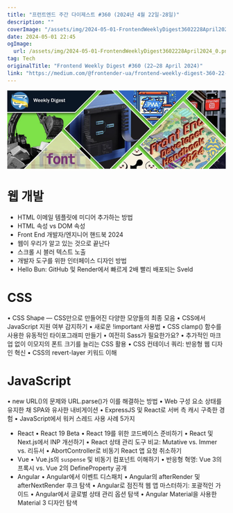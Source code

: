 ```yaml
---
title: "프런트엔드 주간 다이제스트 #360 (2024년 4월 22일-28일)"
description: ""
coverImage: "/assets/img/2024-05-01-FrontendWeeklyDigest3602228April2024_0.png"
date: 2024-05-01 22:45
ogImage: 
  url: /assets/img/2024-05-01-FrontendWeeklyDigest3602228April2024_0.png
tag: Tech
originalTitle: "Frontend Weekly Digest #360 (22–28 April 2024)"
link: "https://medium.com/@frontender-ua/frontend-weekly-digest-360-22-28-april-2023-af95794f4c24"
---
```



<img src="/assets/img/2024-05-01-FrontendWeeklyDigest3602228April2024_0.png" />

# 웹 개발

- HTML 이메일 템플릿에 미디어 추가하는 방법
- HTML 속성 vs DOM 속성
- Front End 개발자/엔지니어 핸드북 2024
- 웹이 우리가 알고 있는 것으로 끝난다
- 스크롤 시 블러 텍스트 노출
- 개발자 도구를 위한 인터페이스 디자인 방법
- Hello Bun: GitHub 및 Render에서 빠르게 2배 빨리 배포되는 Sveld

# CSS

<div class="content-ad"></div>

• CSS Shape — CSS만으로 만들어진 다양한 모양들의 최종 모음
• CSS에서 JavaScript 지원 여부 감지하기
• 새로운 !important 사용법
• CSS clamp() 함수를 사용한 유동적인 타이포그래피 만들기
• 여전히 Sass가 필요한가요?
• 추가적인 마크업 없이 이모지의 폰트 크기를 늘리는 CSS 활용
• CSS 컨테이너 쿼리: 반응형 웹 디자인 혁신
• CSS의 revert-layer 키워드 이해

# JavaScript

• new URL()의 문제와 URL.parse()가 이를 해결하는 방법
• Web 구성 요소 상태를 유지한 채 SPA와 유사한 내비게이션
• ExpressJS 및 React로 서버 측 캐시 구축한 경험
• JavaScript에서 워커 스레드 사용 사례 5가지
- React
• React 19 Beta
• React 19를 위한 코드베이스 준비하기
• React 및 Next.js에서 INP 개선하기
• React 상태 관리 도구 비교: Mutative vs. Immer vs. 리듀서
• AbortController로 비동기 React 앱 요청 취소하기
- Vue
• Vue.js의 `suspense` 및 비동기 컴포넌트 이해하기
• 반응형 혁명: Vue 3의 프록시 vs. Vue 2의 DefineProperty 공개
- Angular
• Angular에서 이벤트 디스패치
• Angular의 afterRender 및 afterNextRender 후크 탐색
• Angular로 점진적 웹 앱 마스터하기: 포괄적인 가이드
• Angular에서 글로벌 상태 관리 옵션 탐색
• Angular Material을 사용한 Material 3 디자인 탐색